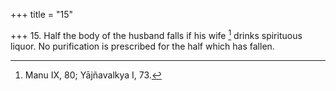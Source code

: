 +++
title = "15"

+++
15. Half the body of the husband falls if his wife [^8]  drinks spirituous liquor. No purification is prescribed for the half which has fallen.


[^8]:  Manu IX, 80; Yājñavalkya I, 73.
